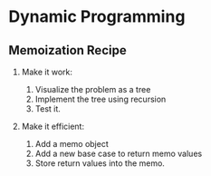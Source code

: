 # Dynamic Programming

## Memoization Recipe

1. Make it work:
   1. Visualize the problem as a tree
   2. Implement the tree using recursion
   3. Test it.

2. Make it efficient:
   1. Add a memo object
   2. Add a new base case to return memo values
   3. Store return values into the memo.
